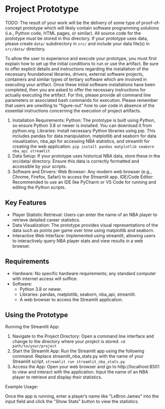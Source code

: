 # Project Prototype

TODO: The result of your work will be the delivery of some type of proof-of-concept prototype which will likely contain software programming solutions (i.e., Python code, HTML pages, or similar). All source code for the prototype must be stored in this directory. If your prototype uses data, please create `data/` subdirectory in `src/` and include your data file(s) in `src/data/` directory.

To allow the user to experience and execute your prototype, you must first explain how to set up the initial conditions to run or use the artifact. Be sure to offer explicit details and instructions regarding the installation of the necessary foundational libraries, drivers, external software projects, containers and similar types of tertiary software which are involved in executing your artifact. Once these initial software installations have been completed, then you are asked to offer the necessary instructions for actually executing the artifact. For this, please provide all command line parameters or associated bash commands for execution. Please remember that users are unwilling to "figure-out" how to use code in absence of the essential instructions concerning the execution of project artifacts.

1. Installation Requirements:
Python: The prototype is built using Python, so ensure Python 3.8 or newer is installed. You can download it from python.org.
Libraries: Install necessary Python libraries using pip. This includes pandas for data manipulation, matplotlib and seaborn for data visualization, nba_api for accessing NBA statistics, and streamlit for creating the web application.
`pip install pandas matplotlib seaborn nba_api streamlit`
2. Data Setup:
If your prototype uses historical NBA data, store these in the src/data/ directory. Ensure this data is correctly formatted and accessible by your scripts.
3. Software and Drivers:
Web Browser: Any modern web browser (e.g., Chrome, Firefox, Safari) to access the Streamlit app.
IDE/Code Editor: Recommended to use an IDE like PyCharm or VS Code for running and editing the Python scripts.

## Key Features

* Player Statistic Retrieval: Users can enter the name of an NBA player to retrieve detailed career statistics.
* Data Visualization: The prototype provides visual representations of the data such as points per game over time using matplotlib and seaborn.
* Interactive Web Interface: Implemented using streamlit, allowing users to interactively query NBA player stats and view results in a web browser.

## Requirements

* Hardware: No specific hardware requirements; any standard computer with internet access will suffice.
* Software:
  * Python 3.8 or newer.
  * Libraries: pandas, matplotlib, seaborn, nba_api, streamlit.
  * A web browser to access the Streamlit application.

## Using the Prototype

Running the Streamlit App:

1. Navigate to the Project Directory:
Open a command line interface and change to the directory where your project is stored.
`cd path/to/your/project`
2. Start the Streamlit App:
Run the Streamlit app using the following command. Replace streamlit_nba_stats.py with the name of your Streamlit script.
`streamlit run streamlit_nba_stats.py`
3. Access the App:
Open your web browser and go to http://localhost:8501 to view and interact with the application.
Input the name of an NBA player to retrieve and display their statistics.

Example Usage:

Once the app is running, enter a player’s name like "LeBron James" into the input field and click the "Show Stats" button to view the statistics.
